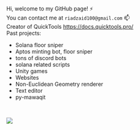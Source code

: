 Hi, welcome to my GitHub page! ⚡<br>
You can contact me at `riadzaid100@gmail.com` 📫 <br>
Creator of QuickTools https://docs.quicktools.pro/ <br>
Past projects: <br>
- Solana floor sniper
- Aptos minting bot, floor sniper
- tons of discord bots
- solana related scripts
- Unity games
- Websites
- Non-Euclidean Geometry renderer
- Text editor
- py-mawaqit

<br>

![](https://komarev.com/ghpvc/?username=RiadZX)<br/> 

